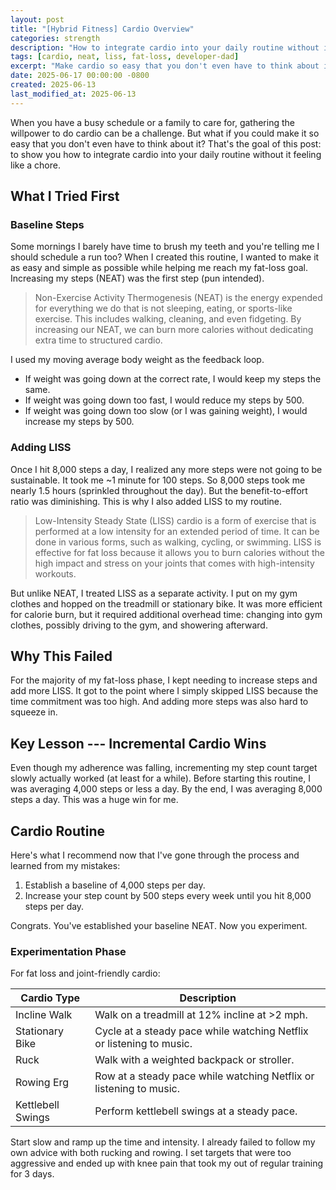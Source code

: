 ```yaml
---
layout: post
title: "[Hybrid Fitness] Cardio Overview"
categories: strength
description: "How to integrate cardio into your daily routine without it feeling like a chore. Focus on NEAT and LISS for sustainable fat loss."
tags: [cardio, neat, liss, fat-loss, developer-dad]
excerpt: "Make cardio so easy that you don't even have to think about it. Focus on NEAT and LISS for sustainable fat loss without the chore."
date: 2025-06-17 00:00:00 -0800
created: 2025-06-13
last_modified_at: 2025-06-13
---
```

When you have a busy schedule or a family to care for, gathering the willpower to do cardio can be a challenge. But what if you could make it so easy that you don't even have to think about it? That's the goal of this post: to show you how to integrate cardio into your daily routine without it feeling like a chore.

## What I Tried First

### Baseline Steps

Some mornings I barely have time to brush my teeth and you're telling me I should schedule a run too? When I created this routine, I wanted to make it as easy and simple as possible while helping me reach my fat-loss goal. Increasing my steps (NEAT) was the first step (pun intended).

> Non-Exercise Activity Thermogenesis (NEAT) is the energy expended for everything we do that is not sleeping, eating, or sports-like exercise. This includes walking, cleaning, and even fidgeting. By increasing our NEAT, we can burn more calories without dedicating extra time to structured cardio.

I used my moving average body weight as the feedback loop.
- If weight was going down at the correct rate, I would keep my steps the same.
- If weight was going down too fast, I would reduce my steps by 500.
- If weight was going down too slow (or I was gaining weight), I would increase my steps by 500.

### Adding LISS

Once I hit 8,000 steps a day, I realized any more steps were not going to be sustainable. It took me ~1 minute for 100 steps. So 8,000 steps took me nearly 1.5 hours (sprinkled throughout the day). But the benefit-to-effort ratio was diminishing. This is why I also added LISS to my routine.

> Low-Intensity Steady State (LISS) cardio is a form of exercise that is performed at a low intensity for an extended period of time. It can be done in various forms, such as walking, cycling, or swimming. LISS is effective for fat loss because it allows you to burn calories without the high impact and stress on your joints that comes with high-intensity workouts.

But unlike NEAT, I treated LISS as a separate activity. I put on my gym clothes and hopped on the treadmill or stationary bike. It was more efficient for calorie burn, but it required additional overhead time: changing into gym clothes, possibly driving to the gym, and showering afterward.

## Why This Failed

For the majority of my fat-loss phase, I kept needing to increase steps and add more LISS. It got to the point where I simply skipped LISS because the time commitment was too high. And adding more steps was also hard to squeeze in.


## Key Lesson --- Incremental Cardio Wins

Even though my adherence was falling, incrementing my step count target slowly actually worked (at least for a while). Before starting this routine, I was averaging 4,000 steps or less a day. By the end, I was averaging 8,000 steps a day. This was a huge win for me.

## Cardio Routine

Here's what I recommend now that I've gone through the process and learned from my mistakes:

1. Establish a baseline of 4,000 steps per day.
2. Increase your step count by 500 steps every week until you hit 8,000 steps per day.

Congrats. You've established your baseline NEAT. Now you experiment.

### Experimentation Phase

For fat loss and joint-friendly cardio:

| Cardio Type | Description |
| --- | --- |
| Incline Walk | Walk on a treadmill at 12% incline at >2 mph. |
| Stationary Bike | Cycle at a steady pace while watching Netflix or listening to music. |
| Ruck | Walk with a weighted backpack or stroller. |
| Rowing Erg | Row at a steady pace while watching Netflix or listening to music. |
| Kettlebell Swings | Perform kettlebell swings at a steady pace. |

Start slow and ramp up the time and intensity. I already failed to follow my own advice with both rucking and rowing. I set targets that were too aggressive and ended up with knee pain that took my out of regular training for 3 days.

